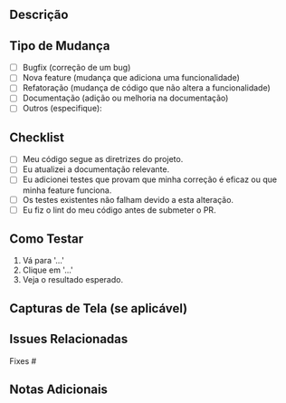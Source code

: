 ## Descrição

<!-- Descreva brevemente o que foi feito neste PR e por que. -->
<!-- Inclua o contexto necessário para entender as mudanças e o que motivou essa alteração. -->

## Tipo de Mudança

- [ ] Bugfix (correção de um bug)
- [ ] Nova feature (mudança que adiciona uma funcionalidade)
- [ ] Refatoração (mudança de código que não altera a funcionalidade)
- [ ] Documentação (adição ou melhoria na documentação)
- [ ] Outros (especifique):

## Checklist

- [ ] Meu código segue as diretrizes do projeto.
- [ ] Eu atualizei a documentação relevante.
- [ ] Eu adicionei testes que provam que minha correção é eficaz ou que minha feature funciona.
- [ ] Os testes existentes não falham devido a esta alteração.
- [ ] Eu fiz o lint do meu código antes de submeter o PR.

## Como Testar

<!-- Descreva os passos para reproduzir o comportamento atual ou como testar a nova feature/bugfix. -->
1. Vá para '...'
2. Clique em '...'
3. Veja o resultado esperado.

## Capturas de Tela (se aplicável)

<!-- Se aplicável, adicione capturas de tela ou GIFs que demonstrem as mudanças. -->

## Issues Relacionadas

<!-- Liste as issues relacionadas usando o formato: `Fixes #123`, `Resolves #456` -->
Fixes #

## Notas Adicionais

<!-- Adicione qualquer outra informação que possa ser útil para a revisão do PR. -->
